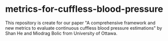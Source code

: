 # metrics-for-cuffless-blood-pressure

This repository is create for our paper "A comprehensive framework and new metrics to evaluate continuous cuffless blood pressure estimations" by Shan He and Miodrag Bolic from University of Ottawa.

